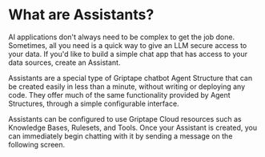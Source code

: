 # What are Assistants?

AI applications don't always need to be complex to get the job done. Sometimes, all you need is a quick way to give an LLM secure access to your data. If you'd like to build a simple chat app that has access to your data sources, create an Assistant.

Assistants are a special type of Griptape chatbot Agent Structure that can be created easily in less than a minute, without writing or deploying any code. They offer much of the same functionality provided by Agent Structures, through a simple configurable interface.

Assistants can be configured to use Griptape Cloud resources such as Knowledge Bases, Rulesets, and Tools. Once your Assistant is created, you can immediately begin chatting with it by sending a message on the following screen.
